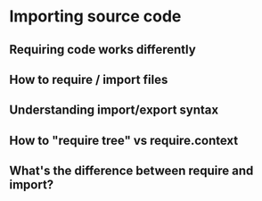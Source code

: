 # Importing source code

## Requiring code works differently

## How to require / import files

## Understanding import/export syntax

## How to "require tree" vs require.context

## What's the difference between require and import?
